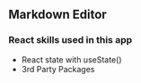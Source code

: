 ## Markdown Editor
### React skills used in this app

- React state with useState()
- 3rd Party Packages
